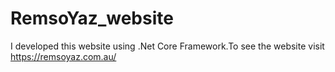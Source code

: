 # RemsoYaz_website
I developed this website using .Net Core Framework.To see the website visit https://remsoyaz.com.au/
